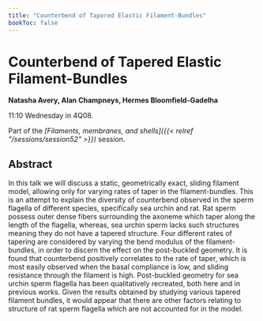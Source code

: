 ```yaml
---
title: "Counterbend of Tapered Elastic Filament-Bundles"
bookToc: false
---
```


# Counterbend of Tapered Elastic Filament-Bundles

**Natasha Avery, Alan Champneys, Hermes Bloomfield-Gadelha**

11:10 Wednesday in 4Q08.

Part of the *[Filaments, membranes, and shells]({{< relref "/sessions/session52" >}})* session.

## Abstract

 In this talk we will discuss a static, geometrically exact, sliding filament model, allowing only for varying rates of taper in the filament-bundles. This is an attempt to explain the diversity of counterbend observed in the sperm flagella of different species, specifically sea urchin and rat. Rat sperm possess outer dense fibers surrounding the axoneme which taper along the length of the flagella, whereas, sea urchin sperm lacks such structures meaning they do not have a tapered structure. Four different rates of tapering are considered by varying the bend modulus of the filament-bundles, in order to discern the effect on the post-buckled geometry. It is found that counterbend positively correlates to the rate of taper, which is most easily observed when the basal compliance is low, and sliding resistance through the filament is high.  Post-buckled geometry for sea urchin sperm flagella has been qualitatively recreated, both here and in previous works. Given the results obtained by studying various tapered filament bundles, it would appear that there are other factors relating to structure of rat sperm flagella which are not accounted for in the model. 


